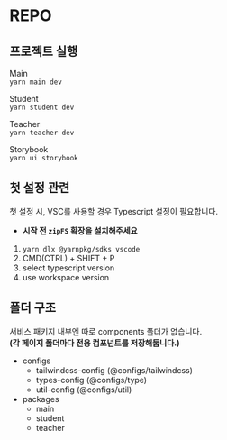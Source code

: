 # REPO

## 프로젝트 실행
Main  
`yarn main dev`

Student  
`yarn student dev`

Teacher  
`yarn teacher dev`

Storybook  
`yarn ui storybook`

## 첫 설정 관련
첫 설정 시, VSC를 사용할 경우 Typescript 설정이 필요합니다.

- **시작 전 `zipFS` 확장을 설치해주세요**

1. `yarn dlx @yarnpkg/sdks vscode`
2. CMD(CTRL) + SHIFT + P
3. select typescript version
4. use workspace version

## 폴더 구조
서비스 패키지 내부엔 따로 components 폴더가 없습니다.  
**(각 페이지 폴더마다 전용 컴포넌트를 저장해둡니다.)**

- configs
  - tailwindcss-config (@configs/tailwindcss)
  - types-config (@configs/type)
  - util-config (@configs/util)
- packages
  - main
  - student
  - teacher